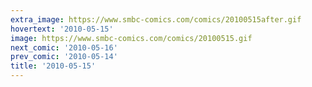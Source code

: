 ```yaml
---
extra_image: https://www.smbc-comics.com/comics/20100515after.gif
hovertext: '2010-05-15'
image: https://www.smbc-comics.com/comics/20100515.gif
next_comic: '2010-05-16'
prev_comic: '2010-05-14'
title: '2010-05-15'
---
```


